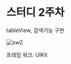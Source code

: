 # 스터디 2주차 

tableView, 검색기능 구현

![sw2](https://github.com/h2kangrok/SwiftStudy/assets/129154834/1497dad7-9b56-4846-845e-7a8feb719418)

프레임 워크: UIKit
